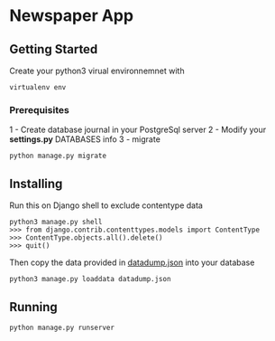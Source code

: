 # Newspaper App

## Getting Started

Create your python3 virual environnemnet with
```
virtualenv env
```

### Prerequisites

1 - Create database journal in your PostgreSql server 
2 - Modify your **settings.py** DATABASES info
3 - migrate

```
python manage.py migrate
```

## Installing

Run this on Django shell to exclude contentype data

```
python3 manage.py shell
>>> from django.contrib.contenttypes.models import ContentType
>>> ContentType.objects.all().delete()
>>> quit()
```

Then copy the data provided in [datadump.json](https://github.com/oujri/newspaperShare/blob/share/datadump.json) into your database

```
python3 manage.py loaddata datadump.json
```

## Running

```
python manage.py runserver
```
